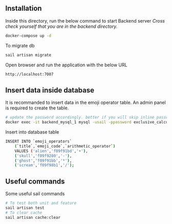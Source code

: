 ## Installation

Inside this directory, run the below command to start Backend server
_Cross check yourself that you are in the backend directory._
```sh
docker-compose up -d
```

To migrate db
```sh
sail artisan migrate
```

Open browser and run the application with the below URL
```sh
http://localhost:7007
```
## Insert data inside database
It is recommanded to insert data in the emoji operator table. An admin panel is required to create the table.

```sh
# update the password accordingly. better if you will skip inline password
docker exec -it backend_mysql_1 mysql -usail -ppassword exclusive_calculator
```

Insert into database table
```sh
INSERT INTO `emoji_operators` 
    (`title`,`emoji_code`,`arithmetic_operator`) 
    VALUES ('alien','f09f91bd','+'),
    ('skull','f09f9280','-'),
    ('ghost','f09f91bb','*'),
    ('scream','f09f98b1','/');
```
## Useful commands
Some useful sail commands
```sh
# To test both unit and feature
sail artisan test
# To clear cache
sail artisan cache:clear
```